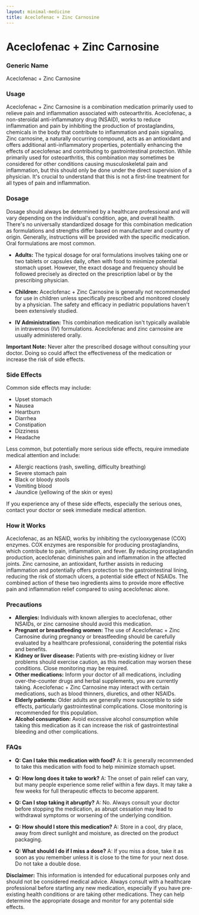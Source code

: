 ```yaml
---
layout: minimal-medicine
title: Aceclofenac + Zinc Carnosine
---
```


# Aceclofenac + Zinc Carnosine
### Generic Name
Aceclofenac + Zinc Carnosine

### Usage

Aceclofenac + Zinc Carnosine is a combination medication primarily used to relieve pain and inflammation associated with osteoarthritis.  Aceclofenac, a non-steroidal anti-inflammatory drug (NSAID), works to reduce inflammation and pain by inhibiting the production of prostaglandins, chemicals in the body that contribute to inflammation and pain signaling. Zinc carnosine, a naturally occurring compound, acts as an antioxidant and offers additional anti-inflammatory properties, potentially enhancing the effects of aceclofenac and contributing to gastrointestinal protection.  While primarily used for osteoarthritis, this combination may sometimes be considered for other conditions causing musculoskeletal pain and inflammation, but this should only be done under the direct supervision of a physician.  It's crucial to understand that this is not a first-line treatment for all types of pain and inflammation.

### Dosage

Dosage should always be determined by a healthcare professional and will vary depending on the individual's condition, age, and overall health.  There's no universally standardized dosage for this combination medication as formulations and strengths differ based on manufacturer and country of origin.  Generally, instructions will be provided with the specific medication.  Oral formulations are most common.  

* **Adults:** The typical dosage for oral formulations involves taking one or two tablets or capsules daily, often with food to minimize potential stomach upset.  However, the exact dosage and frequency should be followed precisely as directed on the prescription label or by the prescribing physician.

* **Children:** Aceclofenac + Zinc Carnosine is generally not recommended for use in children unless specifically prescribed and monitored closely by a physician.  The safety and efficacy in pediatric populations haven't been extensively studied.

* **IV Administration:** This combination medication isn't typically available in intravenous (IV) formulations. Aceclofenac and zinc carnosine are usually administered orally.

**Important Note:**  Never alter the prescribed dosage without consulting your doctor.  Doing so could affect the effectiveness of the medication or increase the risk of side effects.

### Side Effects

Common side effects may include:

* Upset stomach
* Nausea
* Heartburn
* Diarrhea
* Constipation
* Dizziness
* Headache

Less common, but potentially more serious side effects,  require immediate medical attention and include:

* Allergic reactions (rash, swelling, difficulty breathing)
* Severe stomach pain
* Black or bloody stools
* Vomiting blood
* Jaundice (yellowing of the skin or eyes)


If you experience any of these side effects, especially the serious ones, contact your doctor or seek immediate medical attention.

### How it Works

Aceclofenac, as an NSAID, works by inhibiting the cyclooxygenase (COX) enzymes. COX enzymes are responsible for producing prostaglandins, which contribute to pain, inflammation, and fever. By reducing prostaglandin production, aceclofenac diminishes pain and inflammation in the affected joints. Zinc carnosine, an antioxidant, further assists in reducing inflammation and potentially offers protection to the gastrointestinal lining, reducing the risk of stomach ulcers, a potential side effect of NSAIDs. The combined action of these two ingredients aims to provide more effective pain and inflammation relief compared to using aceclofenac alone.

### Precautions

* **Allergies:** Individuals with known allergies to aceclofenac, other NSAIDs, or zinc carnosine should avoid this medication.
* **Pregnant or breastfeeding women:**  The use of Aceclofenac + Zinc Carnosine during pregnancy or breastfeeding should be carefully evaluated by a healthcare professional, considering the potential risks and benefits.
* **Kidney or liver disease:** Patients with pre-existing kidney or liver problems should exercise caution, as this medication may worsen these conditions.  Close monitoring may be required.
* **Other medications:**  Inform your doctor of all medications, including over-the-counter drugs and herbal supplements, you are currently taking.  Aceclofenac + Zinc Carnosine may interact with certain medications, such as blood thinners, diuretics, and other NSAIDs.
* **Elderly patients:**  Older adults are generally more susceptible to side effects, particularly gastrointestinal complications. Close monitoring is recommended for this population.
* **Alcohol consumption:** Avoid excessive alcohol consumption while taking this medication as it can increase the risk of gastrointestinal bleeding and other complications.

### FAQs

* **Q: Can I take this medication with food?**  A: It is generally recommended to take this medication with food to help minimize stomach upset.

* **Q: How long does it take to work?** A: The onset of pain relief can vary, but many people experience some relief within a few days.  It may take a few weeks for full therapeutic effects to become apparent.

* **Q: Can I stop taking it abruptly?** A:  No. Always consult your doctor before stopping the medication, as abrupt cessation may lead to withdrawal symptoms or worsening of the underlying condition.

* **Q: How should I store this medication?** A: Store in a cool, dry place, away from direct sunlight and moisture, as directed on the product packaging.

* **Q: What should I do if I miss a dose?** A: If you miss a dose, take it as soon as you remember unless it is close to the time for your next dose. Do not take a double dose.


**Disclaimer:** This information is intended for educational purposes only and should not be considered medical advice.  Always consult with a healthcare professional before starting any new medication, especially if you have pre-existing health conditions or are taking other medications.  They can help determine the appropriate dosage and monitor for any potential side effects.
